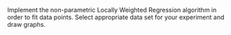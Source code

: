 Implement the non-parametric Locally Weighted Regression algorithm in order to fit
data points. Select appropriate data set for your experiment and draw graphs.
